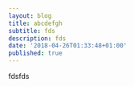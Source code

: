 ```yaml
---
layout: blog
title: abcdefgh
subtitle: fds
description: fds
date: '2018-04-26T01:33:48+01:00'
published: true
---
```

fdsfds

